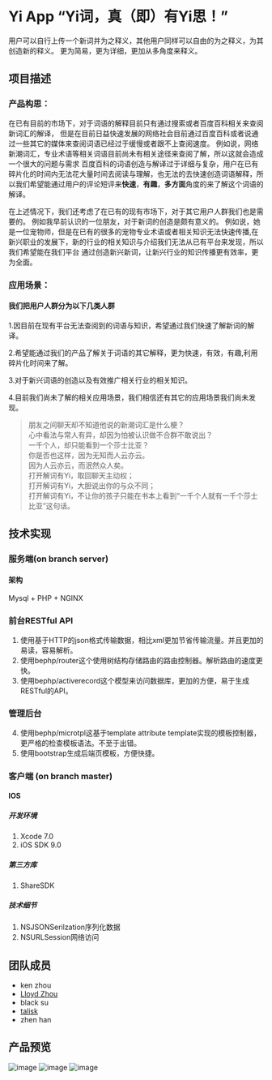 # Yi App “Yi词，真（即）有Yi思！”
用户可以自行上传一个新词并为之释义，其他用户同样可以自由的为之释义，为其创造新的释义。
更为简易，更为详细，更加从多角度来释义。

## 项目描述


### 产品构思：

在已有目前的市场下，对于词语的解释目前只有通过搜索或者百度百科相关来查阅新词汇的解译，
但是在目前日益快速发展的网络社会目前通过百度百科或者说通过一些其它的媒体来查阅词语已经过于缓慢或者跟不上查阅速度。
例如说，网络新潮词汇，专业术语等相关词语目前尚未有相关途径来查阅了解，所以这就会造成一个很大的问题与需求
百度百科的词语创造与解译过于详细与复杂，用户在已有碎片化的时间内无法花大量时间去阅读与理解，也无法的去快速创造词语解释，所以我们希望能通过用户的评论短评来**快速**，**有趣**，**多方面**角度的来了解这个词语的解译。


在上述情况下，我们还考虑了在已有的现有市场下，对于其它用户人群我们也是需要的。
例如我早前认识的一位朋友，对于新词的创造是颇有意义的。
例如说，她是一位宠物师，但是在已有的很多的宠物专业术语或者相关知识无法快速传播,在新兴职业的发展下，新的行业的相关知识与介绍我们无法从已有平台来发现，所以我们希望能在我们平台
通过创造新兴新词，让新兴行业的知识传播更有效率，更为全面。


### 应用场景：

#### 我们把用户人群分为以下几类人群

1.因目前在现有平台无法查阅到的词语与知识，希望通过我们快速了解新词的解译。

2.希望能通过我们的产品了解关于词语的其它解释，更为快速，有效，有趣,利用碎片化时间来了解。

3.对于新兴词语的创造以及有效推广相关行业的相关知识。

4.目前我们尚未了解的相关应用场景，我们相信还有其它的应用场景我们尚未发现。


> 朋友之间聊天却不知道他说的新潮词汇是什么梗？  
> 心中看法与常人有异，却因为怕被认识做不合群不敢说出？  
> 一千个人，却只能看到一个莎士比亚？  
> 你是否也这样，因为无知而人云亦云。  
> 因为人云亦云，而泯然众人矣。  
> 打开解词有Yi，取回聊天主动权；  
> 打开解词有Yi，大胆说出你的与众不同；  
> 打开解词有Yi，不让你的孩子只能在书本上看到“一千个人就有一千个莎士比亚”这句话。  


## 技术实现

### 服务端(on branch server)

#### 架构
Mysql + PHP + NGINX

### 前台RESTful API

1. 使用基于HTTP的json格式传输数据，相比xml更加节省传输流量。并且更加的易读，容易解析。
2. 使用bephp/router这个使用树结构存储路由的路由控制器。解析路由的速度更快。
3. 使用bephp/activerecord这个模型来访问数据库，更加的方便，易于生成RESTful的API。

### 管理后台
4. 使用bephp/microtpl这基于template attribute template实现的模板控制器，更严格的检查模板语法。不至于出错。
5. 使用bootstrap生成后端页模板，方便快捷。



### 客户端 (on branch master)

#### IOS 

##### 开发环境
1. Xcode 7.0
2. iOS SDK 9.0

##### 第三方库
1. ShareSDK

##### 技术细节
1. NSJSONSerilzation序列化数据
2. NSURLSession网络访问

## 团队成员

* ken zhou
* [Lloyd Zhou](https://github.com/lloydzhou)
* black su
* [talisk](http://blog.talisk.cn/)
* zhen han

## 产品预览
![image](https://raw.githubusercontent.com/helloyi123/yi/master/index.jpg)
![image](https://raw.githubusercontent.com/helloyi123/yi/master/second.jpg)
![image](https://raw.githubusercontent.com/helloyi123/yi/master/notice.jpg)
